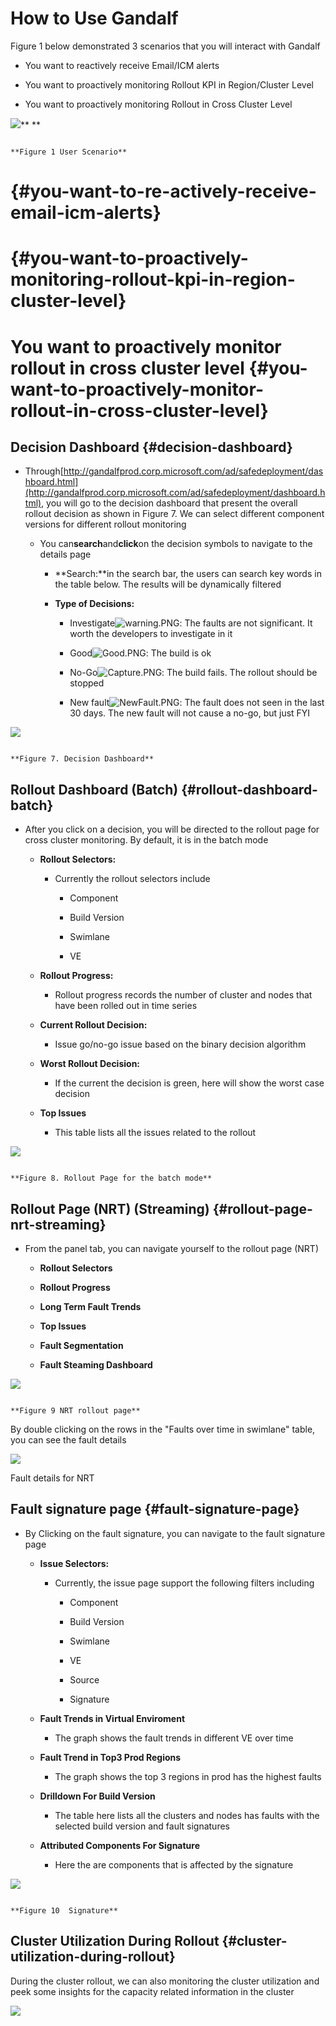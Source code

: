 # How to Use Gandalf

Figure 1 below demonstrated 3 scenarios that you will interact with Gandalf

* You want to reactively receive Email/ICM alerts

* You want to proactively monitoring Rollout KPI in Region/Cluster Level

* You want to proactively monitoring Rollout in Cross Cluster Level

![](/assets/GandalfUseSenario.PNG)** **

```
                                                                                            **Figure 1 User Scenario**
```

#  {#you-want-to-re-actively-receive-email-icm-alerts}

#  {#you-want-to-proactively-monitoring-rollout-kpi-in-region-cluster-level}

# You want to proactively monitor rollout in cross cluster level {#you-want-to-proactively-monitor-rollout-in-cross-cluster-level}

## Decision Dashboard {#decision-dashboard}

* Through[http://gandalfprod.corp.microsoft.com/ad/safedeployment/dashboard.html](http://gandalfprod.corp.microsoft.com/ad/safedeployment/dashboard.html), you will go to the decision dashboard that present the overall rollout decision as shown in Figure 7. We can select different component versions for different rollout monitoring

  * You can**search**and**click**on the decision symbols to navigate to the details page

    * **Search:**in the search bar, the users can search key words in the table below. The results will be dynamically filtered

    * **Type of Decisions:**

      * Investigate![](/assets/warning.PNG "warning.PNG"): The faults are not significant. It worth the developers to investigate in it

      * Good![](/assets/Good.PNG "Good.PNG"): The build is ok

      * No-Go![](/assets/Nogo.PNG "Capture.PNG"): The build fails. The rollout should be stopped

      * New fault![](/assets/NewFault.PNG "NewFault.PNG"): The fault does not seen in the last 30 days. The new fault will not cause a no-go, but just FYI

![](/assets/DecisionDashboard.PNG)

```
                                                                                     **Figure 7. Decision Dashboard**
```

## Rollout Dashboard \(Batch\) {#rollout-dashboard-batch}

* After you click on a decision, you will be directed to the rollout page for cross cluster monitoring. By default, it is in the batch mode

  * **Rollout Selectors:**

    * Currently the rollout selectors include

      * Component

      * Build Version

      * Swimlane

      * VE

  * **Rollout Progress:**

    * Rollout progress records the number of cluster and nodes that have been rolled out in time series

  * **Current Rollout Decision:**

    * Issue go/no-go issue based on the binary decision algorithm

  * **Worst Rollout Decision:**

    * If the current the decision is green, here will show the worst case decision

  * **Top Issues**

    * This table lists all the issues related to the rollout

![](/assets/BatchRollout.PNG)

```
                                                                          **Figure 8. Rollout Page for the batch mode**
```

## Rollout Page \(NRT\) \(Streaming\) {#rollout-page-nrt-streaming}

* From the panel tab, you can navigate yourself to the rollout page \(NRT\)

  * **Rollout Selectors**

  * **Rollout Progress**

  * **Long Term Fault Trends**

  * **Top Issues**

  * **Fault Segmentation**

  * **Fault Steaming Dashboard**

![](/assets/NRTRollout.PNG)

```
                                                                                          **Figure 9 NRT rollout page**
```

By double clicking on the rows in the "Faults over time in swimlane" table, you can see the fault details

![](/assets/FaultDetails.PNG)

Fault details for NRT

## Fault signature page {#fault-signature-page}

* By Clicking on the fault signature, you can navigate to the fault signature page

  * **Issue Selectors:**

    * Currently, the issue page support the following filters including

      * Component

      * Build Version

      * Swimlane

      * VE

      * Source

      * Signature

  * **Fault Trends in Virtual Enviroment**

    * The graph shows the fault trends in different VE over time

  * **Fault Trend in Top3 Prod Regions**

    * The graph shows the top 3 regions in prod has the highest faults

  * **Drilldown For Build Version**

    * The table here lists all the clusters and nodes has faults with the selected build version and fault signatures

  * **Attributed Components For Signature ​**

    * Here the are components that is affected by the signature

![](/assets/signatures.png)

```
                                                                                               **Figure 10  Signature**
```

## Cluster Utilization During Rollout {#cluster-utilization-during-rollout}

During the cluster rollout, we can also monitoring the cluster utilization and peek some insights for the capacity related information in the cluster

![](/assets/cluster.png)

